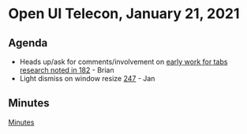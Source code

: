 # Open UI Telecon, January 21, 2021

## Agenda
* Heads up/ask for comments/involvement on [early work for tabs research noted in 182](https://github.com/WICG/open-ui/issues/182#issuecomment-754155769) - Brian
* Light dismiss on window resize [247](https://github.com/WICG/open-ui/issues/247) - Jan

## Minutes
[Minutes](https://www.w3.org/2021/01/21-openui-minutes.html)
